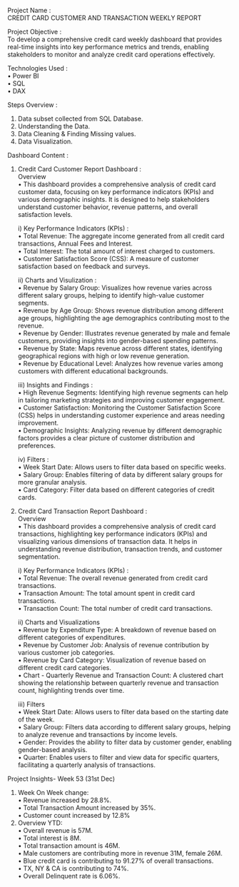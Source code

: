 Project Name :                                                                                                                                                                                          
     CREDIT CARD CUSTOMER AND TRANSACTION WEEKLY REPORT

Project Objective :                                                                                                                                                                                           
   To develop a comprehensive credit card weekly dashboard that provides real-time insights into key performance metrics and trends, enabling stakeholders to monitor and analyze credit card operations 
   effectively.

Technologies Used :                                                                                                                                                                                           
  • Power BI                                                                                                                                                                                                
  • SQL                                                                                                                                                                                                       
  • DAX

Steps Overview :                                                                                                                                                                                              
  1) Data subset collected from SQL Database.                                                                                                                                                                 
  2) Understanding the Data.                                                                                                                                                                                  
  3) Data Cleaning & Finding Missing values.                                                                                                                                                                  
  4) Data Visualization.                                                                                                                                                                                      
   
Dashboard Content :
1) Credit Card Customer Report Dashboard :                                                                                                                                                                    
   Overview                                                                                                                                                                                                   
    • This dashboard provides a comprehensive analysis of credit card customer data, focusing on key performance indicators (KPIs) and various demographic insights. It is designed to help stakeholders
      understand customer behavior, revenue patterns, and overall satisfaction levels.
   
   i) Key Performance Indicators (KPIs) :                                                                                                                                                                     
    • Total Revenue: The aggregate income generated from all credit card transactions, Annual Fees and Interest.                                                                                              
    • Total Interest: The total amount of interest charged to customers.                                                                                                                                      
    • Customer Satisfaction Score (CSS): A measure of customer satisfaction based on feedback and surveys.                                                                                                   
   
   ii) Charts and Visulization :                                                                                                                                                                              
    • Revenue by Salary Group: Visualizes how revenue varies across different salary groups, helping to identify high-value customer segments.                                                                
    • Revenue by Age Group: Shows revenue distribution among different age groups, highlighting the age demographics contributing most to the revenue.                                                       
    • Revenue by Gender: Illustrates revenue generated by male and female customers, providing insights into gender-based spending patterns.                                                                 
    • Revenue by State: Maps revenue across different states, identifying geographical regions with high or low revenue generation.                                                                           
    • Revenue by Educational Level: Analyzes how revenue varies among customers with different educational backgrounds.                                                                                       

   iii) Insights and Findings :                                                                                                                                                                               
    • High Revenue Segments: Identifying high revenue segments can help in tailoring marketing strategies and improving customer engagement.                                                                 
    • Customer Satisfaction: Monitoring the Customer Satisfaction Score (CSS) helps in understanding customer experience and areas needing improvement.                                                       
    • Demographic Insights: Analyzing revenue by different demographic factors provides a clear picture of customer distribution and preferences.                                                             

    iv) Filters :                                                                                                                                                                                             
    • Week Start Date: Allows users to filter data based on specific weeks.                                                                                                                                   
    • Salary Group: Enables filtering of data by different salary groups for more granular analysis.                                                                                                          
    • Card Category: Filter data based on different categories of credit cards.                                                                                                                                            
 2) Credit Card Transaction Report Dashboard :                                                                                                                                                               
    Overview                                                                                                                                                                                                 
    • This dashboard provides a comprehensive analysis of credit card transactions, highlighting key performance indicators (KPIs) and visualizing various dimensions of transaction data. It helps in 
    understanding revenue distribution, transaction trends, and customer segmentation.                                                                                                                        

    i) Key Performance Indicators (KPIs) :                                                                                                                                                                    
    • Total Revenue: The overall revenue generated from credit card transactions.                                                                                                                             
    • Transaction Amount: The total amount spent in credit card transactions.                                                                                                                             
    • Transaction Count: The total number of credit card transactions.                                                                                                                                       

    ii) Charts and Visualizations                                                                                                                                                                            
    • Revenue by Expenditure Type: A breakdown of revenue based on different categories of expenditures.                                                                                                    
    • Revenue by Customer Job: Analysis of revenue contribution by various customer job categories.                                                                                                         
    • Revenue by Card Category: Visualization of revenue based on different credit card categories.                                                                                                         
    • Chart - Quarterly Revenue and Transaction Count: A clustered chart showing the relationship between quarterly revenue and transaction count, highlighting trends over time.                             

    iii) Filters                                                                                                                                                                                              
    • Week Start Date: Allows users to filter data based on the starting date of the week.                                                                                                                   
    • Salary Group: Filters data according to different salary groups, helping to analyze revenue and transactions by income levels.                                                                         
    • Gender: Provides the ability to filter data by customer gender, enabling gender-based analysis.                                                                                                         
    • Quarter: Enables users to filter and view data for specific quarters, facilitating a quarterly analysis of transactions.                                                                                

Project Insights- Week 53 (31st Dec)                                                                                                                                                                          
   1) Week On Week change:                                                                                                                                                                                   
   • Revenue increased by 28.8%.                                                                                                                                                                              
   • Total Transaction Amount increased by 35%.                                                                                                                                                               
   • Customer count increased by 12.8%                                                                                                                                                                       
   2) Overview YTD:                                                                                                                                                                                       
   • Overall revenue is 57M.                                                                                                                                                                                  
   • Total interest is 8M.                                                                                                                                                                                    
   • Total transaction amount is 46M.                                                                                                                                                                         
   • Male customers are contributing more in revenue 31M, female 26M.                                                                                                                                         
   • Blue credit card is contributing to 91.27% of overall transactions.                                                                                                                                    
   • TX, NY & CA is contributing to 74%.                                                                                                                                                                      
   • Overall Delinquent rate is 6.06%.                                                                                                                                                                          
